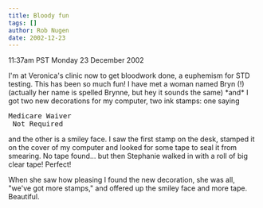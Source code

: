 ```yaml
---
title: Bloody fun
tags: []
author: Rob Nugen
date: 2002-12-23
---
```


<p class=date>11:37am PST Monday 23 December 2002</p>

<p>I'm at Veronica's clinic now to get bloodwork done, a euphemism for
STD testing.  This has been so much fun!  I have met a woman named
Bryn (!) (actually her name is spelled Brynne, but hey it sounds the
same) *and* I got two new decorations for my computer, two ink stamps:
one saying</p>

<pre>
Medicare Waiver
 Not Required
</pre>

<p>and the other is a smiley face.  I saw the first stamp on the desk,
stamped it on the cover of my computer and looked for some tape to
seal it from smearing.  No tape found... but then Stephanie walked in
with a roll of big clear tape!  Perfect!</p>

<p>When she saw how pleasing I found the new decoration, she was all,
"we've got more stamps," and offered up the smiley face and more
tape.  Beautiful.</p>
